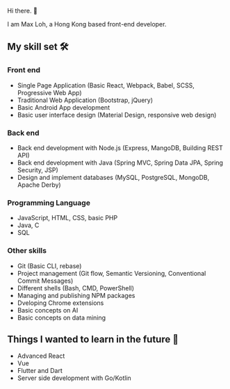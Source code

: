 Hi there. 👋

I am Max Loh, a Hong Kong based front-end developer.

## My skill set 🛠️

### Front end

- Single Page Application (Basic React, Webpack, Babel, SCSS, Progressive Web App)
- Traditional Web Application (Bootstrap, jQuery)
- Basic Android App development
- Basic user interface design (Material Design, responsive web design)

### Back end

- Back end development with Node.js (Express, MangoDB, Building REST API)
- Back end development with Java (Spring MVC, Spring Data JPA, Spring Security, JSP)
- Design and implement databases (MySQL, PostgreSQL, MongoDB, Apache Derby)

### Programming Language

- JavaScript, HTML, CSS, basic PHP
- Java, C
- SQL

### Other skills

- Git (Basic CLI, rebase)
- Project management (Git flow, Semantic Versioning, Conventional Commit Messages)
- Different shells (Bash, CMD, PowerShell)
- Managing and publishing NPM packages
- Dveloping Chrome extensions
- Basic concepts on AI
- Basic concepts on data mining

## Things I wanted to learn in the future 🤩

- Advanced React
- Vue
- Flutter and Dart
- Server side development with Go/Kotlin

